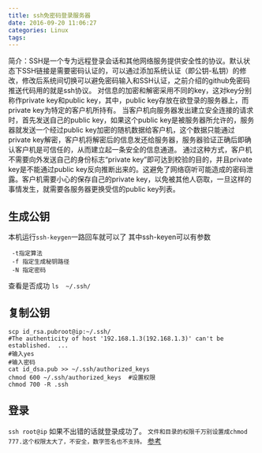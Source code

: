 ```yaml
---
title: ssh免密码登录服务器
date: 2016-09-20 11:06:27
categories: Linux
tags:
---
```

简介：SSH是一个专为远程登录会话和其他网络服务提供安全性的协议。默认状态下SSH链接是需要密码认证的，可以通过添加系统认证（即公钥-私钥）的修改，修改后系统间切换可以避免密码输入和SSH认证，之前介绍的github免密码推送代码用的就是ssh协议。
对信息的加密和解密采用不同的key，这对key分别称作private key和public key，其中，public key存放在欲登录的服务器上，而private key为特定的客户机所持有。
当客户机向服务器发出建立安全连接的请求时，首先发送自己的public key，如果这个public key是被服务器所允许的，服务器就发送一个经过public key加密的随机数据给客户机，这个数据只能通过private key解密，客户机将解密后的信息发还给服务器，服务器验证正确后即确认客户机是可信任的，从而建立起一条安全的信息通道。
通过这种方式，客户机不需要向外发送自己的身份标志“private key”即可达到校验的目的，并且private key是不能通过public key反向推断出来的。这避免了网络窃听可能造成的密码泄露。客户机需要小心的保存自己的private key，以免被其他人窃取，一旦这样的事情发生，就需要各服务器更换受信的public key列表。
## 生成公钥
本机运行`ssh-keygen`一路回车就可以了
其中ssh-keyen可以有参数
```
 -t指定算法
 -f 指定生成秘钥路径
 -N 指定密码
```
查看是否成功 `ls  ~/.ssh/`
## 复制公钥
```
scp id_rsa.pubroot@ip:~/.ssh/ 
#The authenticity of host '192.168.1.3(192.168.1.3)' can't be established.  ...
#输入yes
#输入密码
cat id_dsa.pub >> ~/.ssh/authorized_keys  
chmod 600 ~/.ssh/authorized_keys  #设置权限
chmod 700 -R .ssh  
```

## 登录 
`ssh root@ip` 
如果不出错的话就登录成功了。
`文件和目录的权限千万别设置成chmod 777.这个权限太大了，不安全，数字签名也不支持。`
[参考](http://blog.csdn.net/leexide/article/details/17252369)
